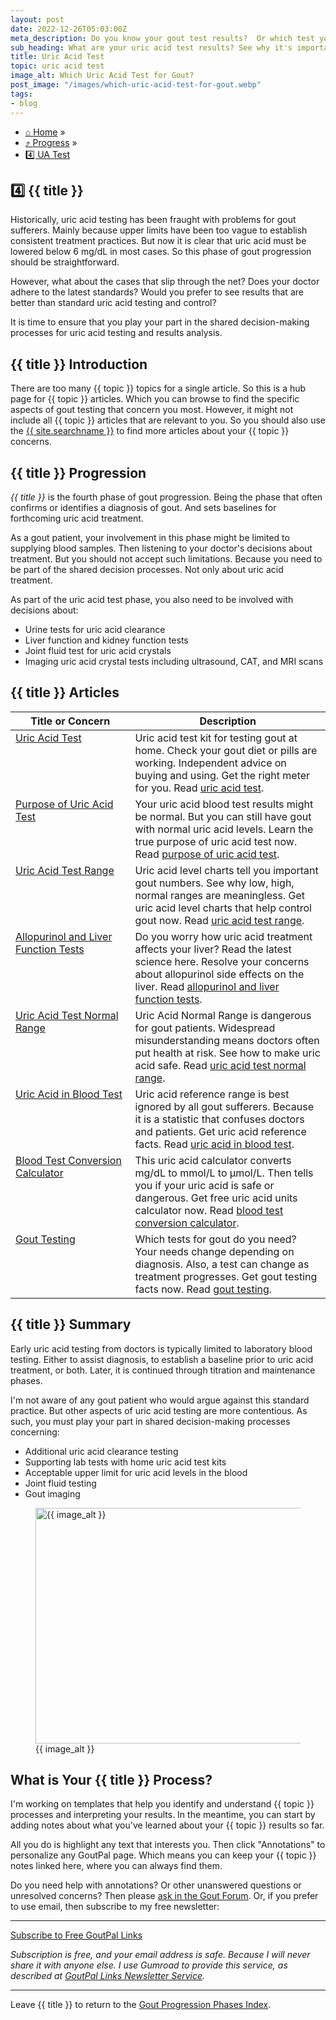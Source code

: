 ```yaml
---
layout: post
date: 2022-12-26T05:03:00Z
meta_description: Do you know your gout test results?  Or which test you should take? Learn gout testing now. Because the right uric acid test can help you recover from gout.
sub_heading: What are your uric acid test results? See why it's important to know.
title: Uric Acid Test
topic: uric acid test
image_alt: Which Uric Acid Test for Gout?
post_image: "/images/which-uric-acid-test-for-gout.webp"
tags:
- blog
---
```

<ul id="breadcrumb0" class="text-300" itemscope itemtype="https://schema.org/BreadcrumbList">
<li itemprop="itemListElement" itemscope itemtype="https://schema.org/ListItem" class="box-inline-block">
<a href="https://goutpal.com" itemprop="item">⌂ <span itemprop="name">Home</span></a><meta itemprop="position" content="1"> »&nbsp;
</li>
<li itemprop="itemListElement" itemscope itemtype="https://schema.org/ListItem" class="box-inline-block">
<a href="https://goutpal.com/blog/gout-progression/" itemprop="item">⤴ <span itemprop="name">Progress</span></a><meta itemprop="position" content="2"> »&nbsp;
</li>
		<li itemprop="itemListElement" itemscope itemtype="https://schema.org/ListItem" class="box-inline-block">
<a href="https://goutpal.com/blog/gout-causes/" itemprop="item">4️⃣ <span itemprop="name">UA Test</span></a><meta itemprop="position" content="3">
</li>
</ul>
<h2 id="start">4️⃣ {{ title }}</h2>
<p>Historically, uric acid testing has been fraught with problems for gout sufferers. Mainly because upper limits have been too vague to establish consistent treatment practices. But now it is clear that uric acid must be lowered below 6 mg/dL in most cases. So this phase of gout progression should be straightforward.</p>
<p>However, what about the cases that slip through the net? Does your doctor adhere to the latest standards? Would you prefer to see results that are better than standard uric acid testing and control?</p>
<p>It is time to ensure that you play your part in the shared decision-making processes for uric acid testing and results analysis.</p>
<h2 id="intro">{{ title }} Introduction</h2>
<p>There are too many {{ topic }} topics for a single article. So this is a hub page for {{ topic }} articles. Which you can browse to find the specific aspects of gout testing that concern you most. However, it might not include all {{ topic }} articles that are relevant to you. So you should also use the <a href="{{ site.searchurl }}">{{ site.searchname }}</a> to find more articles about your {{ topic }} concerns</a>.</p>
<h2 id="progress">{{ title }} Progression</h2>
<p><em>{{ title }}</em> is the fourth phase of gout progression. Being the phase that often confirms or identifies a diagnosis of gout. And sets baselines for forthcoming uric acid treatment.</p>
<p>As a gout patient, your involvement in this phase might be limited to supplying blood samples. Then listening to your doctor's decisions about treatment. But you should not accept such limitations. Because you need to be part of the shared decision processes. Not only about uric acid treatment.</p>
<p>As part of the uric acid test phase, you also need to be involved with decisions about:</p>
<ul>
<li>Urine tests for uric acid clearance</li>
<li>Liver function and kidney function tests</li>
<li>Joint fluid test for uric acid crystals</li>
<li>Imaging uric acid crystal tests including ultrasound, CAT, and MRI scans</li>
</ul>
<h2 id="facts">{{ title }} Articles</h2>
<table style="width: 100%;" id="article-list">
    <thead>
        <tr>
            <th style="width: 38%;">Title or Concern</th>
            <th style="width: 62%;">Description</th>
        </tr>
    </thead>
    <tbody style="vertical-align:top;">
        <tr id="test">
            <td><a href="/uric-acid/uric-acid-test-kit/">Uric Acid Test</a></td>
            <td>Uric acid test kit for testing gout at home. Check your gout diet or pills are working. Independent advice on buying and using. Get the right meter for you. Read <a href="/uric-acid/uric-acid-test-kit/">uric acid test</a>.</td>
        </tr>
        <tr id="purpose">
            <td><a href="/633/uric-acid-blood-test/">Purpose of Uric Acid Test</a></td>
            <td>Your uric acid blood test results might be normal. But you can still have gout with normal uric acid levels. Learn the true purpose of uric acid test now. Read <a href="/633/uric-acid-blood-test/">purpose of uric acid test</a>.</td>
        </tr>
        <tr id="range">
            <td><a href="/uric-acid/uric-acid-levels/uric-acid-level-charts/">Uric Acid Test Range</a></td>
            <td>Uric acid level charts tell you important gout numbers. See why low, high, normal ranges are meaningless. Get uric acid level charts that help control gout now. Read <a href="/uric-acid/uric-acid-levels/uric-acid-level-charts/">uric acid test range</a>.</td>
        </tr>
        <tr id="lft">
            <td><a href="/allopurinol/allopurinol-side-effects-liver/">Allopurinol and Liver Function Tests</a></td>
            <td>Do you worry how uric acid treatment affects your liver? Read the latest science here. Resolve your concerns about allopurinol side effects on the liver. Read <a href="/allopurinol/allopurinol-side-effects-liver/">allopurinol and liver function tests</a>.</td>
        </tr>
        <tr id="normal">
            <td><a href="/uric-acid/normal-uric-acid-levels/">Uric Acid Test Normal Range</a></td>
            <td>Uric Acid Normal Range is dangerous for gout patients. Widespread misunderstanding means doctors often put health at risk. See how to make uric acid safe. Read <a href="/uric-acid/normal-uric-acid-levels/">uric acid test normal range</a>.</td>
        </tr>
        <tr id="blood">
            <td><a href="/gout-resources/understanding-ua/uric-acid-reference-range/">Uric Acid in Blood Test</a></td>
            <td>Uric acid reference range is best ignored by all gout sufferers. Because it is a statistic that confuses doctors and patients. Get uric acid reference facts. Read <a href="/gout-resources/understanding-ua/uric-acid-reference-range/">uric acid in blood test</a>.</td>
        </tr>
        <tr id="calc">
            <td><a href="/449/uric-acid-concentration/">Blood Test Conversion Calculator</a></td>
            <td>This uric acid calculator converts mg/dL to mmol/L to µmol/L. Then tells you if your uric acid is safe or dangerous. Get free uric acid units calculator now. Read <a href="/449/uric-acid-concentration/">blood test conversion calculator</a>.</td>
        </tr>
        <tr id="gout">
            <td><a href="/goutpal-topic/test/">Gout Testing</a></td>
            <td>Which tests for gout do you need? Your needs change depending on diagnosis. Also, a test can change as treatment progresses. Get gout testing facts now. Read <a href="/goutpal-topic/test/">gout testing</a>.</td>
        </tr>
    </tbody>
</table>
<h2 id="summary">{{ title }} Summary</h2>
<p>Early uric acid testing from doctors is typically limited to laboratory blood testing. Either to assist diagnosis, to establish a baseline prior to uric acid treatment, or both. Later, it is continued through titration and maintenance phases.</p>
<p>I'm not aware of any gout patient who would argue against this standard practice. But other aspects of uric acid testing are more contentious. As such, you must play your part in shared decision-making processes concerning:</p>
<ul>
<li>Additional uric acid clearance testing</li>
<li>Supporting lab tests with home uric acid test kits</li>
<li>Acceptable upper limit for uric acid levels in the blood</li>
<li>Joint fluid testing</li>
<li>Gout imaging</li>
</ul>
<figure id="image" class="inner">
<img src="{{ post_image }}" alt="{{ image_alt }}"  width="610" height="377">
  <figcaption>{{ image_alt }}</figcaption>
</figure>
<h2 id="next">What is Your {{ title }} Process?</h2>
I'm working on templates that help you identify and understand {{ topic }} processes and interpreting your results. In the meantime, you can start by adding notes about what you've learned about your {{ topic }} results so far.

All you do is highlight any text that interests you. Then click "Annotations" to personalize any GoutPal page. Which means you can keep your {{ topic }} notes linked here, where you can always find them.

Do you need help with annotations? Or other unanswered questions or unresolved concerns? Then please <a href="https://links.goutpal.com/p/goutpal-links-gout-discussions?a=888958067">ask in the Gout Forum</a>. Or, if you prefer to use email, then subscribe to my free newsletter:
<hr><a class="gumroad-button" href="https://links.goutpal.com/l/wqmwjs?a=888958067&wanted=true&price=0" data-gumroad-single-product="true" target="_blank">Subscribe to Free GoutPal Links <span class="gumroad-button-logo"></span></a>
<p><i>Subscription is free, and your email address is safe. Because I will never share it with anyone else. I use Gumroad to provide this service, as described at <a href="https://goutpal.com/blog/goutpal-notifications/">GoutPal Links Newsletter Service</a>.</i></p><hr>
Leave {{ title }} to return to the <a href="/blog/gout-progression/">Gout Progression Phases Index</a>.
